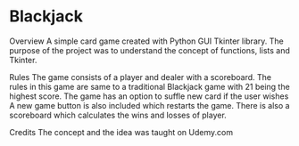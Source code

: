 # Blackjack 
Overview
A simple card game created with Python GUI Tkinter library.
The purpose of the project was to understand the concept of functions, lists and Tkinter.

Rules
The game consists of a player and dealer with a scoreboard.
The rules in this game are same to a traditional Blackjack game with 21 being the highest score.
The game has an option to suffle new card if the user wishes 
A new game button is also included which restarts the game.
There is also a scoreboard which calculates the wins and losses of player. 



Credits
The concept and the idea was taught on Udemy.com
